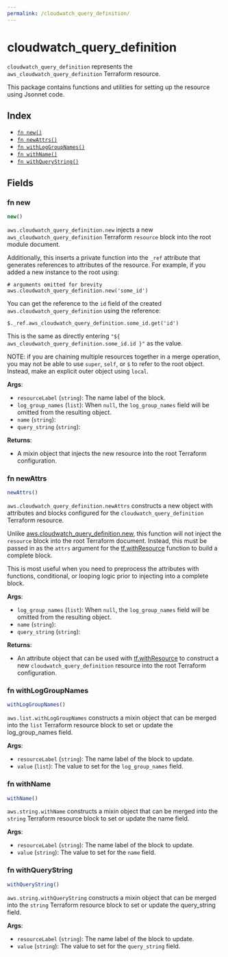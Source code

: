 ```yaml
---
permalink: /cloudwatch_query_definition/
---
```


# cloudwatch_query_definition

`cloudwatch_query_definition` represents the `aws_cloudwatch_query_definition` Terraform resource.



This package contains functions and utilities for setting up the resource using Jsonnet code.


## Index

* [`fn new()`](#fn-new)
* [`fn newAttrs()`](#fn-newattrs)
* [`fn withLogGroupNames()`](#fn-withloggroupnames)
* [`fn withName()`](#fn-withname)
* [`fn withQueryString()`](#fn-withquerystring)

## Fields

### fn new

```ts
new()
```


`aws.cloudwatch_query_definition.new` injects a new `aws_cloudwatch_query_definition` Terraform `resource`
block into the root module document.

Additionally, this inserts a private function into the `_ref` attribute that generates references to attributes of the
resource. For example, if you added a new instance to the root using:

    # arguments omitted for brevity
    aws.cloudwatch_query_definition.new('some_id')

You can get the reference to the `id` field of the created `aws.cloudwatch_query_definition` using the reference:

    $._ref.aws_cloudwatch_query_definition.some_id.get('id')

This is the same as directly entering `"${ aws_cloudwatch_query_definition.some_id.id }"` as the value.

NOTE: if you are chaining multiple resources together in a merge operation, you may not be able to use `super`, `self`,
or `$` to refer to the root object. Instead, make an explicit outer object using `local`.

**Args**:
  - `resourceLabel` (`string`): The name label of the block.
  - `log_group_names` (`list`):  When `null`, the `log_group_names` field will be omitted from the resulting object.
  - `name` (`string`): 
  - `query_string` (`string`): 

**Returns**:
- A mixin object that injects the new resource into the root Terraform configuration.


### fn newAttrs

```ts
newAttrs()
```


`aws.cloudwatch_query_definition.newAttrs` constructs a new object with attributes and blocks configured for the `cloudwatch_query_definition`
Terraform resource.

Unlike [aws.cloudwatch_query_definition.new](#fn-new), this function will not inject the `resource`
block into the root Terraform document. Instead, this must be passed in as the `attrs` argument for the
[tf.withResource](https://github.com/tf-libsonnet/core/tree/main/docs#fn-withresource) function to build a complete block.

This is most useful when you need to preprocess the attributes with functions, conditional, or looping logic prior to
injecting into a complete block.

**Args**:
  - `log_group_names` (`list`):  When `null`, the `log_group_names` field will be omitted from the resulting object.
  - `name` (`string`): 
  - `query_string` (`string`): 

**Returns**:
  - An attribute object that can be used with [tf.withResource](https://github.com/tf-libsonnet/core/tree/main/docs#fn-withresource) to construct a new `cloudwatch_query_definition` resource into the root Terraform configuration.


### fn withLogGroupNames

```ts
withLogGroupNames()
```

`aws.list.withLogGroupNames` constructs a mixin object that can be merged into the `list`
Terraform resource block to set or update the log_group_names field.



**Args**:
  - `resourceLabel` (`string`): The name label of the block to update.
  - `value` (`list`): The value to set for the `log_group_names` field.


### fn withName

```ts
withName()
```

`aws.string.withName` constructs a mixin object that can be merged into the `string`
Terraform resource block to set or update the name field.



**Args**:
  - `resourceLabel` (`string`): The name label of the block to update.
  - `value` (`string`): The value to set for the `name` field.


### fn withQueryString

```ts
withQueryString()
```

`aws.string.withQueryString` constructs a mixin object that can be merged into the `string`
Terraform resource block to set or update the query_string field.



**Args**:
  - `resourceLabel` (`string`): The name label of the block to update.
  - `value` (`string`): The value to set for the `query_string` field.
